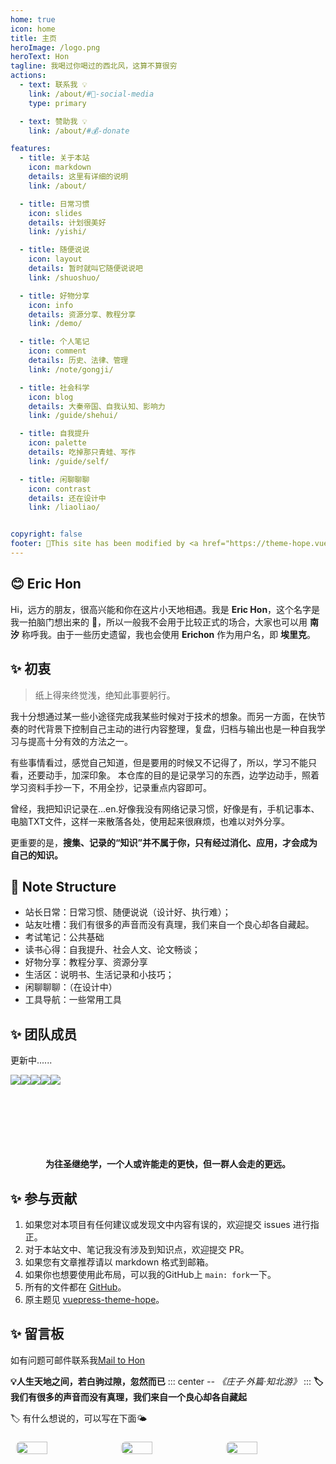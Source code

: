 ```yaml
---
home: true
icon: home
title: 主页
heroImage: /logo.png
heroText: Hon
tagline: 我喝过你喝过的西北风，这算不算很穷
actions:
  - text: 联系我 💡
    link: /about/#🏃-social-media
    type: primary

  - text: 赞助我 💡
    link: /about/#💰-donate

features:
  - title: 关于本站
    icon: markdown
    details: 这里有详细的说明
    link: /about/

  - title: 日常习惯
    icon: slides
    details: 计划很美好
    link: /yishi/

  - title: 随便说说
    icon: layout
    details: 暂时就叫它随便说说吧
    link: /shuoshuo/

  - title: 好物分享
    icon: info
    details: 资源分享、教程分享
    link: /demo/

  - title: 个人笔记
    icon: comment
    details: 历史、法律、管理
    link: /note/gongji/

  - title: 社会科学
    icon: blog
    details: 大秦帝国、自我认知、影响力
    link: /guide/shehui/

  - title: 自我提升
    icon: palette
    details: 吃掉那只青蛙、写作
    link: /guide/self/

  - title: 闲聊聊聊
    icon: contrast
    details: 还在设计中
    link: /liaoliao/


copyright: false
footer: 🎨This site has been modified by <a href="https://theme-hope.vuejs.press/" target="_blank"> Hon </a>
---
```




##  😊 Eric Hon

Hi，远方的朋友，很高兴能和你在这片小天地相遇。我是 **Eric Hon**，这个名字是我一拍脑门想出来的 🤣，所以一般我不会用于比较正式的场合，大家也可以用 **南汐** 称呼我。由于一些历史遗留，我也会使用 **Erichon** 作为用户名，即 **埃里克**。

## ✨ 初衷

> 纸上得来终觉浅，绝知此事要躬行。

我十分想通过某一些小途径完成我某些时候对于技术的想象。而另一方面，在快节奏的时代背景下控制自己主动的进行内容整理，复盘，归档与输出也是一种自我学习与提高十分有效的方法之一。

有些事情看过，感觉自己知道，但是要用的时候又不记得了，所以，学习不能只看，还要动手，加深印象。 本仓库的目的是记录学习的东西，边学边动手，照着学习资料手抄一下，不用全抄，记录重点内容即可。

曾经，我把知识记录在...en.好像我没有网络记录习惯，好像是有，手机记事本、电脑TXT文件，这样一来散落各处，使用起来很麻烦，也难以对外分享。

更重要的是，**搜集、记录的“知识”并不属于你，只有经过消化、应用，才会成为自己的知识。**

## 🧱 Note Structure

- 站长日常：日常习惯、随便说说（设计好、执行难）；
- 站友吐槽：我们有很多的声音而没有真理，我们来自一个良心却各自藏起。
- 考试笔记：公共基础
- 读书心得：自我提升、社会人文、论文畅谈；
- 好物分享：教程分享、资源分享
- 生活区：说明书、生活记录和小技巧；
- 闲聊聊聊：（在设计中）
- 工具导航：一些常用工具


## ✨ 团队成员

更新中......

[<img src="https://img.shields.io/badge/第一位-ing-success">](http://img.topjavaer.cn/img/微信群.png)[<img src="https://img.shields.io/badge/第二位-ing-orange">](https://mp.weixin.qq.com/s?__biz=Mzg2OTY1NzY0MQ==&mid=2247488751&idx=1&sn=507e27534b6ea5f4b3771b30e1fcf57e&chksm=ce98e9a9f9ef60bfbf1370899b49181bae5247e5935714f7ad9e3d06c0028a25c0bfc34d4441#rd)[<img src="https://img.shields.io/badge/第三位-ing-pink">](https://space.bilibili.com/1729916794)[<img src="https://img.shields.io/badge/第四位-ing-blue">](https://www.zhihu.com/people/dai-shu-bin-13)[<img src="https://img.shields.io/badge/第五位-ing-green">](https://github.com/Tyson0314/java-books)
<br>
<br>
<br>
<br>
<br>
<br>
​ <center>**为往圣继绝学，一个人或许能走的更快，但一群人会走的更远。**</center>

## ✨ 参与贡献

1. 如果您对本项目有任何建议或发现文中内容有误的，欢迎提交 issues 进行指正。
2. 对于本站文中、笔记我没有涉及到知识点，欢迎提交 PR。
3. 如果您有文章推荐请以 markdown 格式到邮箱。
4. 如果你也想要使用此布局，可以我的GitHub上 `main: fork`一下。
5. 所有的文件都在 [GitHub](https://github.com/Erichongyongjie)。
6. 原主题见 [vuepress-theme-hope](https://theme-hope.vuejs.press/zh/)。

## ✨ 留言板 

<p>如有问题可邮件联系我<a href="mailto:4467691@qq.com">Mail to Hon</a></p>

**💡人生天地之间，若白驹过隙，忽然而已**
::: center
_-- 《庄子·外篇·知北游》_
:::
**🏷 我们有很多的声音而没有真理，我们来自一个良心却各自藏起**

🏷 有什么想说的，可以写在下面🌤


<!-- markdownlint-disable -->

<div class="image-preview">
  <img src="https://pic1.zhimg.com/80/v2-f5da1a2f817d9913cc99c52ca43ab124_1440w.webp" />
  <img src="https://pic2.zhimg.com/80/v2-d9bc3c1899c4a2dbe8cd692677b07559_1440w.webp" />
  <img src="https://pic3.zhimg.com/80/v2-d8e1c695f6f11a6ba6e1d9c465a541c6_1440w.webp" />
</div>

<style>
  .image-preview {
    display: flex;
    justify-content: space-evenly;
    align-items: center;
    flex-wrap: wrap;
  }

  .image-preview > img {
     box-sizing: border-box;
     width: 33.3% !important;
     padding: 9px;
     border-radius: 16px;
  }

  @media (max-width: 719px){
    .image-preview > img {
      width: 50% !important;
    }
  }

  @media (max-width: 419px){
    .image-preview > img {
      width: 100% !important;
    }
  }
</style>

<!-- markdownlint-restore -->
